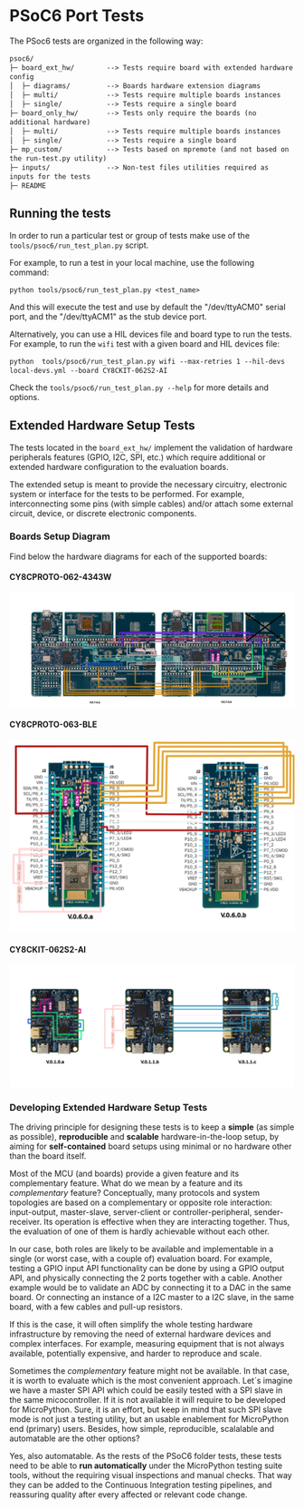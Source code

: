 # PSoC6 Port Tests

The PSoc6 tests are organized in the following way:

```
psoc6/
├─ board_ext_hw/        --> Tests require board with extended hardware config
│  ├─ diagrams/         --> Boards hardware extension diagrams
│  ├─ multi/            --> Tests require multiple boards instances
│  ├─ single/           --> Tests require a single board
├─ board_only_hw/       --> Tests only require the boards (no additional hardware)
│  ├─ multi/            --> Tests require multiple boards instances 
│  ├─ single/           --> Tests require a single board
├─ mp_custom/           --> Tests based on mpremote (and not based on the run-test.py utility)
├─ inputs/              --> Non-test files utilities required as inputs for the tests
├─ README
```
## Running the tests

In order to run a particular test or group of tests make use of the `tools/psoc6/run_test_plan.py` script.

For example, to run a test in your local machine, use the following command:

```
python tools/psoc6/run_test_plan.py <test_name>
```

And this will execute the test and use by default the "/dev/ttyACM0" serial port, and the "/dev/ttyACM1" as the stub device port.

Alternatively, you can use a HIL devices file and board type to run the tests. For example, to run the `wifi` test with a given board and HIL devices file:

```
python  tools/psoc6/run_test_plan.py wifi --max-retries 1 --hil-devs local-devs.yml --board CY8CKIT-062S2-AI    
```

Check the `tools/psoc6/run_test_plan.py --help` for more details and options.
 
## Extended Hardware Setup Tests

The tests located in the `board_ext_hw/` implement the validation of hardware peripherals features (GPIO, I2C, SPI, etc.) which require additional or extended hardware configuration to the evaluation boards.

The extended setup is meant to provide the necessary circuitry, electronic system or interface for the tests to be performed. For example, interconnecting some pins (with simple cables) and/or attach some external circuit, device, or discrete electronic components. 

### Boards Setup Diagram

Find below the hardware diagrams for each of the supported boards:

#### CY8CPROTO-062-4343W

![CY8CPROTO-062-4343W HIL setup](board_ext_hw/diagrams/cy8cproto-062-4343w-hil-test-diag.png)

#### CY8CPROTO-063-BLE

![CY8CPROTO-063-BLE HIL setup](board_ext_hw/diagrams/cy8cproto-063-ble-hil-test-diag.png)

#### CY8CKIT-062S2-AI

![CY8CKIT-062S2-AI HIL setup](board_ext_hw/diagrams/cy8ckit-062s2-ai-hil-test-diag.png)

### Developing Extended Hardware Setup Tests

The driving principle for designing these tests is to keep a **simple** (as simple as possible), **reproducible** and **scalable** hardware-in-the-loop setup, by aiming for **self-contained** board setups using minimal or no hardware other than the board itself. 

Most of the MCU (and boards) provide a given feature and its complementary feature. What do we mean by a feature and its *complementary* feature? Conceptually, many protocols and system topologies are based on a complementary or opposite role interaction: input-output, master-slave, server-client or controller-peripheral, sender-receiver. Its operation is effective when they are interacting together. Thus, the evaluation of one of them is hardly achievable without each other. 

In our case, both roles are likely to be available and implementable in a single (or worst case, with a couple of) evaluation board. 
For example, testing a GPIO input API functionality can be done by using a GPIO output API, and physically connecting the 2 ports together with a cable.
Another example would be to validate an ADC by connecting it to a DAC in the same board. Or connecting an instance of a I2C master to a I2C slave, in the same board, with a few cables and pull-up resistors.

If this is the case, it will often simplify the whole testing hardware infrastructure by removing the need of external hardware devices and complex interfaces. For example, measuring equipment that is not always available, potentially expensive, and harder to reproduce and scale.

Sometimes the *complementary* feature might not be available. In that case, it is worth to evaluate which is the most convenient approach. Let´s imagine we have a master SPI API which could be easily tested with a SPI slave in the same micocontroller. If it is not available it will require to be developed for MicroPython. Sure, it is an effort, but keep in mind that such SPI slave mode is not just a testing utility, but an usable enablement for MicroPython end (primary) users. Besides, how simple, reproducible, scalalable and automatable are the other options? 

Yes, also automatable. As the rests of the PSoC6 folder tests, these tests need to be able to **run automatically** under the MicroPython testing suite tools, without the requiring visual inspections and manual checks. That way they can be added to the Continuous Integration testing pipelines, and reassuring quality after every affected or relevant code change. 